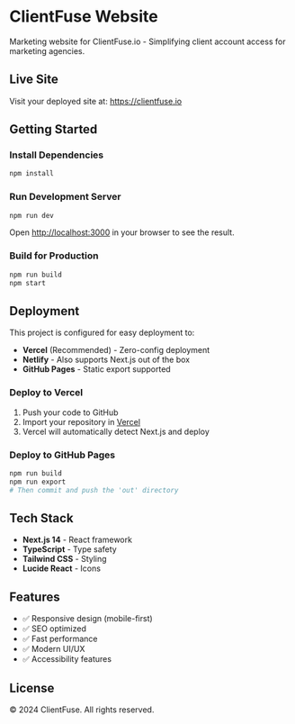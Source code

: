# ClientFuse Website

Marketing website for ClientFuse.io - Simplifying client account access for marketing agencies.

## Live Site
Visit your deployed site at: https://clientfuse.io

## Getting Started

### Install Dependencies

```bash
npm install
```

### Run Development Server

```bash
npm run dev
```

Open [http://localhost:3000](http://localhost:3000) in your browser to see the result.

### Build for Production

```bash
npm run build
npm start
```

## Deployment

This project is configured for easy deployment to:

- **Vercel** (Recommended) - Zero-config deployment
- **Netlify** - Also supports Next.js out of the box
- **GitHub Pages** - Static export supported

### Deploy to Vercel

1. Push your code to GitHub
2. Import your repository in [Vercel](https://vercel.com)
3. Vercel will automatically detect Next.js and deploy

### Deploy to GitHub Pages

```bash
npm run build
npm run export
# Then commit and push the 'out' directory
```

## Tech Stack

- **Next.js 14** - React framework
- **TypeScript** - Type safety
- **Tailwind CSS** - Styling
- **Lucide React** - Icons

## Features

- ✅ Responsive design (mobile-first)
- ✅ SEO optimized
- ✅ Fast performance
- ✅ Modern UI/UX
- ✅ Accessibility features

## License

© 2024 ClientFuse. All rights reserved.

